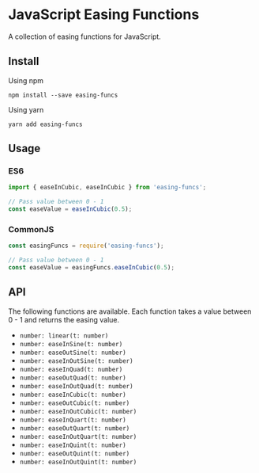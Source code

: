 # JavaScript Easing Functions

A collection of easing functions for JavaScript.

## Install
Using npm

```
npm install --save easing-funcs
```

Using yarn

```
yarn add easing-funcs
```

## Usage

### ES6

```js
import { easeInCubic, easeInCubic } from 'easing-funcs';

// Pass value between 0 - 1
const easeValue = easeInCubic(0.5);
```

### CommonJS

```js
const easingFuncs = require('easing-funcs');

// Pass value between 0 - 1
const easeValue = easingFuncs.easeInCubic(0.5);
```

## API

The following functions are available. Each function takes a value between 0 - 1 and returns the easing value.

- `number: linear(t: number)`
- `number: easeInSine(t: number)`
- `number: easeOutSine(t: number)`
- `number: easeInOutSine(t: number)`
- `number: easeInQuad(t: number)`
- `number: easeOutQuad(t: number)`
- `number: easeInOutQuad(t: number)`
- `number: easeInCubic(t: number)`
- `number: easeOutCubic(t: number)`
- `number: easeInOutCubic(t: number)`
- `number: easeInQuart(t: number)`
- `number: easeOutQuart(t: number)`
- `number: easeInOutQuart(t: number)`
- `number: easeInQuint(t: number)`
- `number: easeOutQuint(t: number)`
- `number: easeInOutQuint(t: number)`
